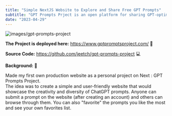 ```yaml
---
title: "Simple NextJS Website to Explore and Share Free GPT Prompts"
subtitle: "GPT Prompts Prject is an open platform for sharing GPT-optimized prompts"
date: "2023-04-29"
---
```



![images/gpt-prompts-project](/images/gpt-prompts-project.jpg)


**The Project is deployed here:** https://www.gptpromptsproject.com/ 🤖  

**Source Code:** https://github.com/jeetch/gpt-prompts-project 💻

**Background: 🌟**

Made my first own production website as a personal project on Next : GPT Prompts Project.  
The idea was to create a simple and user-friendly website that would showcase the creativity and diversity of ChatGPT prompts. Anyone can submit a prompt on the website (after creating an account) and others can browse through them. You can also "favorite" the prompts you like the most and see your own favorites list.
